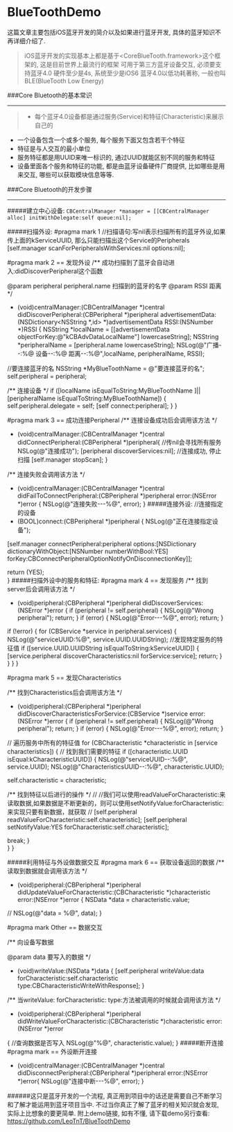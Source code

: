 # BlueToothDemo

这篇文章主要包括iOS蓝牙开发的简介以及如果进行蓝牙开发, 具体的蓝牙知识不再详细介绍了.
>iOS蓝牙开发的实现基本上都是基于<CoreBlueTooth.framework>这个框架的, 这是目前世界上最流行的框架
可用于第三方蓝牙设备交互, 必须要支持蓝牙4.0
硬件至少是4s, 系统至少是iOS6
蓝牙4.0以低功耗著称, 一般也叫BLE(BlueTooth Low Energy)

###Core Bluetooth的基本常识
***
>*  每个蓝牙4.0设备都是通过服务(Service)和特征(Characteristic)来展示自己的
*  一个设备包含一个或多个服务, 每个服务下面又包含若干个特征
*  特征是与人交互的最小单位
*  服务特征都是用UUID来唯一标识的, 通过UUID就能区别不同的服务和特征
*  设备里面各个服务和特征的功能, 都是由蓝牙设备硬件厂商提供, 比如哪些是用来交互, 哪些可以获取模块信息等等.

###Core Bluetooth的开发步骤
***
#####建立中心设备:
`CBCentralManager *manager = [[CBCentralManager alloc] initWithDelegate:self queue:nil];`

#####扫描外设:
#pragma mark 1
//扫描语句:写nil表示扫描所有的蓝牙外设,如果传上面的kServiceUUID, 那么只能扫描出这个Service的Peripherals
[self.manager scanForPeripheralsWithServices:nil options:nil];

#pragma mark 2 == 发现外设
/**
成功扫描到了蓝牙会自动进入:didDiscoverPeripheral这个函数

@param peripheral peripheral.name 扫描到的蓝牙的名字
@param RSSI 距离
*/
- (void)centralManager:(CBCentralManager *)central didDiscoverPeripheral:(CBPeripheral *)peripheral advertisementData:(NSDictionary<NSString *,id> *)advertisementData RSSI:(NSNumber *)RSSI
{
NSString *localName = [[advertisementData objectForKey:@"kCBAdvDataLocalName"] lowercaseString];
NSString *peripheralName = [peripheral.name lowercaseString];
NSLog(@"广播--:%@ 设备--:%@ 距离--:%@",localName, peripheralName, RSSI);

//要连接蓝牙的名
NSString *MyBlueToothName = @"要连接蓝牙的名";
self.peripheral = peripheral;

/**
连接设备
*/
if ([localName isEqualToString:MyBlueToothName ]|| [peripheralName isEqualToString:MyBlueToothName]) {
self.peripheral.delegate = self;
[self connect:peripheral];
}
}

#pragma mark 3 == 成功连接Peripheral
/**
连接设备成功后会调用该方法
*/
- (void)centralManager:(CBCentralManager *)central didConnectPeripheral:(CBPeripheral *)peripheral{
//传nil会寻找所有服务
NSLog(@"连接成功");
[peripheral discoverServices:nil];
//连接成功, 停止扫描
[self.manager stopScan];
}

/**
连接失败会调用该方法
*/
- (void)centralManager:(CBCentralManager *)central didFailToConnectPeripheral:(CBPeripheral *)peripheral error:(NSError *)error
{
NSLog(@"连接失败---%@", error);
}
#####连接外设:
//连接指定的设备
- (BOOL)connect:(CBPeripheral *)peripheral
{
NSLog(@"正在连接指定设备");

[self.manager connectPeripheral:peripheral options:[NSDictionary dictionaryWithObject:[NSNumber numberWithBool:YES] forKey:CBConnectPeripheralOptionNotifyOnDisconnectionKey]];

return (YES);  
}
#####扫描外设中的服务和特征:
#pragma mark 4 == 发现服务
/**
找到server后会调用该方法
*/
- (void)peripheral:(CBPeripheral *)peripheral didDiscoverServices:(NSError *)error
{ 
if (peripheral != self.peripheral) {
NSLog(@"Wrong peripheral");
return;
}
if (error) {
NSLog(@"Error---%@", error);
return;
}

if (!error) {
for (CBService *service in peripheral.services) {
NSLog(@"serviceUUID:%@", service.UUID.UUIDString);
//发现特定服务的特征值
if ([service.UUID.UUIDString isEqualToString:kServiceUUID]) {
[service.peripheral discoverCharacteristics:nil forService:service];
return;
}
}
}
}

#pragma mark 5 == 发现Characteristics

/**
找到Characteristics后会调用该方法
*/
- (void)peripheral:(CBPeripheral *)peripheral didDiscoverCharacteristicsForService:(CBService *)service error:(NSError *)error
{
if (peripheral != self.peripheral) {
NSLog(@"Wrong peripheral");
return;
}
if (error) {
NSLog(@"Error---%@", error);
return;
}

// 遍历服务中所有的特征值
for (CBCharacteristic *characteristic in [service characteristics])
{
// 找到我们需要的特征
if ([characteristic.UUID isEqual:kCharacteristicUUID])
{
NSLog(@"serviceUUID--:%@", service.UUID);
NSLog(@"CharacteristicsUUID--:%@", characteristic.UUID);

self.characteristic = characteristic;

/**
找到特征以后进行的操作
*/
//            //我们可以使用readValueForCharacteristic:来读取数据,如果数据是不断更新的，则可以使用setNotifyValue:forCharacteristic:来实现只要有新数据，就获取
//            [self.peripheral readValueForCharacteristic:self.characteristic];
[self.peripheral setNotifyValue:YES forCharacteristic:self.characteristic];


break;
}  
}
}

#####利用特征与外设做数据交互
#pragma mark 6 == 获取设备返回的数据
/**
读取到数据就会调用该方法
*/
- (void)peripheral:(CBPeripheral *)peripheral didUpdateValueForCharacteristic:(CBCharacteristic *)characteristic error:(NSError *)error
{
NSData *data = characteristic.value;

//
NSLog(@"data = %@", data);
}

#pragma mark Other == 数据交互

/**
向设备写数据

@param data 要写入的数据
*/
- (void)writeValue:(NSData *)data
{
[self.peripheral writeValue:data forCharacteristic:self.characteristic type:CBCharacteristicWriteWithResponse];
}

/**
当writeValue: forCharacteristic: type:方法被调用的时候就会调用该方法
*/
- (void)peripheral:(CBPeripheral *)peripheral didWriteValueForCharacteristic:(CBCharacteristic *)characteristic error:(NSError *)error

{
//查询数据是否写入
NSLog(@"%@", characteristic.value);
}
#####断开连接
#pragma mark == 外设断开连接
- (void)centralManager:(CBCentralManager *)central didDisconnectPeripheral:(CBPeripheral *)peripheral error:(NSError *)error{
NSLog(@"连接中断---%@", error);
}


######这只是蓝牙开发的一个流程, 真正用到项目中的话还是需要自己不断学习和了解才能运用到蓝牙项目当中. 不过当你真正了解了蓝牙的相关知识就会发现, 实际上比想象的要更简单.
附上demo链接, 如有不懂, 请下载demo另行查看:
https://github.com/LeoTnT/BlueToothDemo

